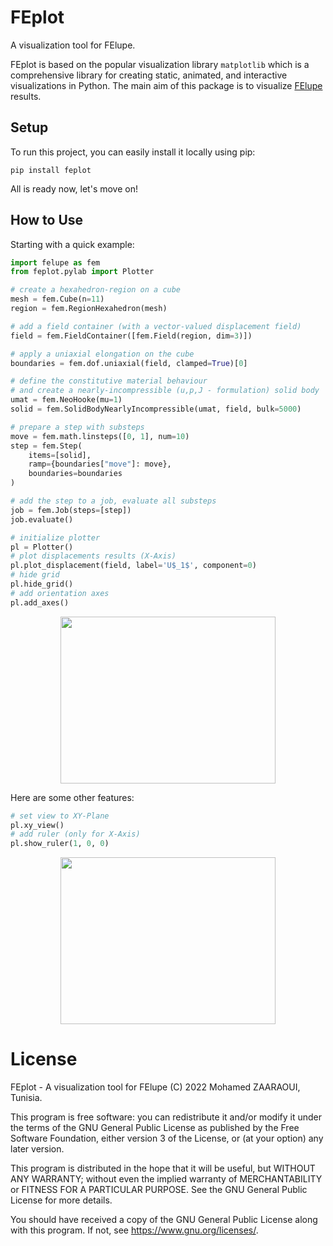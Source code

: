# FEplot
A visualization tool for FElupe. 

FEplot is based on the popular visualization library ```matplotlib``` which is a comprehensive library for creating static, animated, and interactive visualizations in Python. The main aim of this package is to visualize [FElupe](https://github.com/adtzlr/felupe) results.

## Setup
To run this project, you can easily install it locally using pip:
```
pip install feplot
```
All is ready now, let's move on!

## How to Use

Starting with a quick example:

```python
import felupe as fem
from feplot.pylab import Plotter 

# create a hexahedron-region on a cube
mesh = fem.Cube(n=11)
region = fem.RegionHexahedron(mesh)

# add a field container (with a vector-valued displacement field)
field = fem.FieldContainer([fem.Field(region, dim=3)])

# apply a uniaxial elongation on the cube
boundaries = fem.dof.uniaxial(field, clamped=True)[0]

# define the constitutive material behaviour 
# and create a nearly-incompressible (u,p,J - formulation) solid body
umat = fem.NeoHooke(mu=1)
solid = fem.SolidBodyNearlyIncompressible(umat, field, bulk=5000)

# prepare a step with substeps
move = fem.math.linsteps([0, 1], num=10)
step = fem.Step(
    items=[solid], 
    ramp={boundaries["move"]: move}, 
    boundaries=boundaries
)

# add the step to a job, evaluate all substeps
job = fem.Job(steps=[step])
job.evaluate()

# initialize plotter 
pl = Plotter()
# plot displacements results (X-Axis)
pl.plot_displacement(field, label='U$_1$', component=0)
# hide grid
pl.hide_grid()
# add orientation axes
pl.add_axes()
```

<p align="center">
  <img width="344" height="267" src="https://user-images.githubusercontent.com/115699524/202278995-9f4a34dc-58a2-4b5a-88e7-94f397f1cf62.png">
</p>

Here are some other features:

```python
# set view to XY-Plane
pl.xy_view()
# add ruler (only for X-Axis)
pl.show_ruler(1, 0, 0)
```

<p align="center">
  <img width="344" height="267" src="https://user-images.githubusercontent.com/115699524/202279112-74902ad8-6ebb-498c-bac4-44b6afebccc0.png">
</p>

# License
FEplot - A visualization tool for FElupe (C) 2022 Mohamed ZAARAOUI, Tunisia.

This program is free software: you can redistribute it and/or modify it under the terms of the GNU General Public License as published by the Free Software Foundation, either version 3 of the License, or (at your option) any later version.

This program is distributed in the hope that it will be useful, but WITHOUT ANY WARRANTY; without even the implied warranty of MERCHANTABILITY or FITNESS FOR A PARTICULAR PURPOSE. See the GNU General Public License for more details.

You should have received a copy of the GNU General Public License along with this program. If not, see <https://www.gnu.org/licenses/>.
